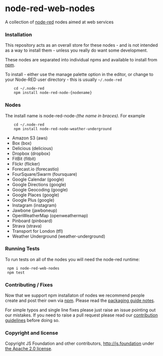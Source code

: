 node-red-web-nodes
==================

A collection of [node-red](http://nodered.org) nodes aimed at web services

### Installation

This repository acts as an overall store for these nodes - and is not
intended as a way to install them - unless you really do want some development.

These nodes are separated into individual npms and available to
install from [npm](https://www.npmjs.com/search?q=node-red-node-).

To install - either use the manage palette option in the editor, or change to
your Node-RED user directory - this is usually `~/.node-red`

        cd ~/.node-red
        npm install node-red-node-{nodename}


### Nodes

The install name is node-red-node-*(the name in braces)*. For example

        cd ~/.node-red
        npm install node-red-node-weather-underground

 - Amazon S3 (aws)
 - Box (box)
 - Delicious (delicious)
 - Dropbox (dropbox)
 - FitBit (fitbit)
 - Flickr (flicker)
 - Forecast.io (forecastio)
 - FourSquare/Swarm (foursquare)
 - Google Calendar (google)
 - Google Directions (google)
 - Google Geocoding (google)
 - Google Places (google)
 - Google Plus (google)
 - Instagram (instagram)
 - Jawbone (jawboneup)
 - OpenWeatherMap (openweathermap)
 - Pinboard (pinboard)
 - Strava (strava)
 - Transport for London (tfl)
 - Weather Underground (weather-underground)


### Running Tests
To run tests on all of the nodes you will need the node-red runtime:

     npm i node-red-web-nodes
     npm test


### Contributing / Fixes

Now that we support npm installaton of nodes we recommend people create and post their own
via [npm](https://www.npmjs.org/). Please read
the [packaging guide notes](http://nodered.org/docs/creating-nodes/packaging.html).

For simple typos and single line fixes please just raise an issue pointing out
our mistakes. If you need to raise a pull request please read our
[contribution guidelines](https://github.com/node-red/node-red/blob/master/CONTRIBUTING.md)
before doing so.

### Copyright and license

Copyright JS Foundation and other contributors, http://js.foundation under [the Apache 2.0 license](LICENSE).
